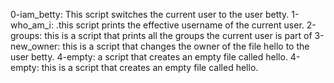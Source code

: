 0-iam_betty: This script switches the current user to the user betty.
1-who_am_i: .this script prints the effective username of the current user.
2-groups: this is  a script that prints all the groups the current user is part of
3-new_owner: this is a script that changes the owner of the file hello to the user betty.
4-empty: a script that creates an empty file called hello.
4-empty: this is a script that creates an empty file called hello.
